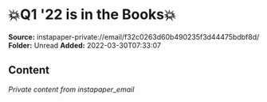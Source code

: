 # 💥Q1 '22 is in the Books💥

**Source:** instapaper-private://email/f32c0263d60b490235f3d44475bdbf8d/
**Folder:** Unread
**Added:** 2022-03-30T07:33:07




## Content
*Private content from instapaper_email*
